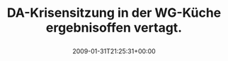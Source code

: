 ---
retweeted: false
source: <a href="http://twitter.com" rel="nofollow">Twitter Web Client</a>
entities:
  hashtags:
  - text: DA
    indices:
    - '0'
    - '3'
  symbols: []
  user_mentions: []
  urls: []
display_text_range:
- '0'
- '56'
favorite_count: '0'
id_str: '1165351244'
truncated: false
retweet_count: '0'
id: '1165351244'
created_at: Sat Jan 31 21:25:31 +0000 2009
favorited: false
full_text: "#DA-Krisensitzung in der WG-Küche ergebnisoffen vertagt."
lang: de
tags:
- DA
- pesos/twitter
date: '2009-01-31T21:25:31+00:00'
src: https://twitter.com/bascht/status/1165351244
original_url: https://twitter.com/bascht/status/1165351244
type: twitter_tweet
text: "#DA-Krisensitzung in der WG-Küche ergebnisoffen vertagt."
title: 'DA-Krisensitzung in der WG-Küche ergebnisoffen vertagt.

  '

---